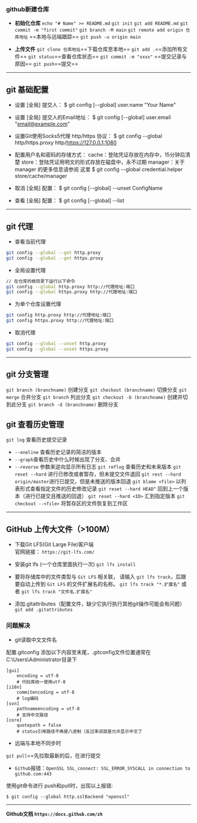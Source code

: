 ### github新建仓库 
- **初始化仓库**
`echo "# Name" >> README.md`
`git init`
`git add README.md`
`git commit -m "first commit"` 
`git branch -M main`
`git remote add origin 仓库地址` ==本地与远端跟踪==
`git push -u origin main`

- **上传文件**
`git clone 仓库地址`==下载仓库至本地==
`git add .`==添加所有文件==
`git status`==查看仓库状态==
`git commit -m "xxxx"` ==提交记录与原因==
`git push`==提交==

<hr>

  
## git 基础配置
- 设置 [全局] 提交人：
      $ git config [--global] user.name "Your Name"

- 设置 [全局] 提交人的Email地址：
      $ git config [--global] user.email "email@example.com"

- 设置Git使用Socks5代理 http/https 协议：
      $ git config --global http/https.proxy http/https://127.0.0.1:1080

- 配置用户名和密码的存储方式：
cache：登陆凭证存放在内存中，15分钟后清楚
store：登陆凭证用明文的形式存放在磁盘中，永不过期
manager：关于 manager 的更多信息请参阅 这里
      $ git config --global credential.helper store/cache/manager

- 取消 [全局] 配置：
      $ git config [--global] --unset ConfigName

- 查看 [全局] 配置：
      $ git config [--global] --list

<hr>

## git 代理

- 查看当前代理
```bash
git config --global --get http.proxy
git config --global --get https.proxy
```
- 全局设置代理
```bash
// 在仓库的根目录下运行以下命令
git config --global http.proxy http://代理地址:端口
git config --global https.proxy http://代理地址:端口
```
- 为单个仓库设置代理
```bash
git config http.proxy http://代理地址:端口
git config https.proxy http://代理地址:端口
```
- 取消代理
```bash
git config --global --unset http.proxy
git config --global --unset https.proxy
```

<hr>

## git 分支管理
`git branch (branchname)` 创建分支
`git checkout (branchname)` 切换分支
`git merge` 合并分支
`git branch` 列出分支
`git checkout -b (branchname)` 创建并切到此分支
`git branch -d (branchname)` 删除分支

## git 查看历史管理
`git log` 查看历史提交记录
 - `--oneline` 查看历史记录的简洁的版本
 - `--graph`查看历史中什么时候出现了分支、合并
 - `--reverse` 参数来逆向显示所有日志
`git reflog` 查看历史和未来版本
`git reset --hard` 进行已修改或者暂存，但未提交文件退回
`git rest --hard origin/master`进行已提交，但是未推送的版本回退
`git blame <file>` 以列表形式查看指定文件的历史修改记录
`git reset --hard HEAD^` 回到上一个版本（进行已提交且推送的回退）
`git reset --hard <ID>` 汇到指定版本 
`git checkout --<file>`  将暂存区的文件恢复到工作区

<hr>  

## GitHub 上传大文件（>100M）
- 下载Git LFS(Git Large File)客户端  
官网链接： `https://git-lfs.com/`

- 安装git lfs (一个仓库里面执行一次)
`git lfs install`

- 要将存储库中的文件类型与 `Git LFS` 相关联， 请输入 `git lfs track`，后跟要自动上传到 `Git LFS` 的文件扩展名的名称。
`git lfs track "*.扩展名"` 或者 `git lfs track "文件名.扩展名"`

- 添加.gitattributes（配置文件，缺少它执行执行其他git操作可能会有问题）
`git add .gitattributes`

### 问题解决
- git读取中文文件名

配置.gitconfig 添加以下内容至末尾，.gitconfig文件位置通常在C:\Users\Administrator目录下
```
[gui]  
    encoding = utf-8  
    # 代码库统一使用utf-8  
[i18n]  
    commitencoding = utf-8  
    # log编码  
[svn]  
    pathnameencoding = utf-8  
    # 支持中文路径  
[core]
    quotepath = false 
    # status引用路径不再是八进制（反过来说就是允许显示中文了
```
- 远端与本地不同步时
   
`git pull`==先拉取最新的后，在进行提交

- `Github`报错：`OpenSSL SSL_connect: SSL_ERROR_SYSCALL in connection to github.com:443`
  
使用git命令进行 push和pull时，出现以上报错:
  ```
  $ git config --global http.sslBackend "openssl"
  ```

<hr>

**Github文档 `https://docs.github.com/zh`**